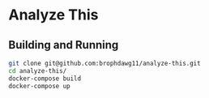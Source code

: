 # Analyze This

## Building and Running

```bash
git clone git@github.com:brophdawg11/analyze-this.git
cd analyze-this/
docker-compose build
docker-compose up
```
